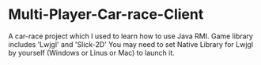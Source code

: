 Multi-Player-Car-race-Client
============================

A car-race project which I used to learn how to use Java RMI. Game library includes 'Lwjgl' and 'Slick-2D' 
You may need to set Native Library for Lwjgl by yourself (Windows or Linus or Mac) to launch it.
